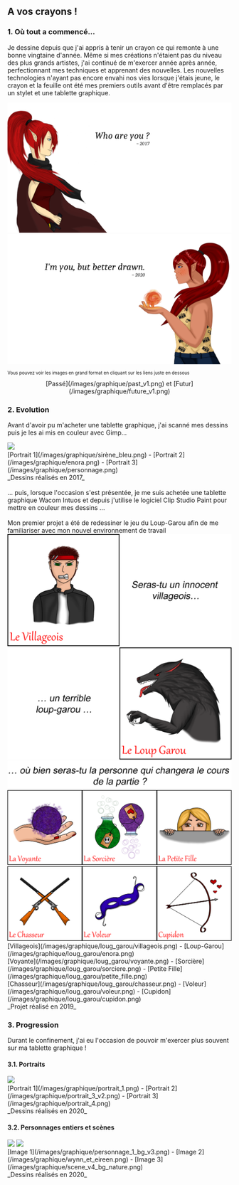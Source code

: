 ## A vos crayons !

### 1. Où tout a commencé...

Je dessine depuis que j'ai appris à tenir un crayon ce qui remonte à une bonne vingtaine d'année. Même si mes créations n'étaient pas du niveau des plus grands artistes, j'ai 
continué de m'exercer année après année, perfectionnant mes techniques et apprenant des nouvelles.
Les nouvelles technologies n'ayant pas encore envahi nos vies lorsque j'étais jeune, le crayon et la feuille ont été mes premiers outils avant d'être remplacés par un stylet et 
une tablette graphique.

<img src="images/graphique/past_v1.png"/>
<img src="images/graphique/future_v1.png"/>
<p style="font-size:10px">Vous pouvez voir les images en grand format en cliquant sur les liens juste en dessous</p>
<div align="center">
[Passé](/images/graphique/past_v1.png) et [Futur](/images/graphique/future_v1.png)
</div>

### 2. Evolution

Avant d'avoir pu m'acheter une tablette graphique, j'ai scanné mes dessins puis je les ai mis en couleur avec Gimp...

<img src="images/graphique/portrait2017.png"/>
<br>
[Portrait 1](/images/graphique/sirène_bleu.png) - [Portrait 2](/images/graphique/enora.png) - [Portrait 3](/images/graphique/personnage.png)
<br>
_Dessins réalisés en 2017_
<br><br>
... puis, lorsque l'occasion s'est présentée, je me suis achetée une tablette graphique Wacom Intuos et depuis j'utilise le logiciel Clip Studio Paint pour mettre en couleur 
mes dessins ...
<br><br>
Mon premier projet a été de redessiner le jeu du Loup-Garou afin de me familiariser avec mon nouvel environnement de travail

<img src="images/graphique/loup_garou/lg_v.png"/>
<img src="images/graphique/loup_garou/lg_lg.png"/>
<img src="images/graphique/loup_garou/texte.png"/>
<img src="images/graphique/loup_garou/lg_p1.png"/>
<img src="images/graphique/loup_garou/lg_p2.png"/>
<br>
[Villageois](/images/graphique/loug_garou/villageois.png) - [Loup-Garou](/images/graphique/loug_garou/enora.png)
<br>
[Voyante](/images/graphique/loug_garou/voyante.png) - [Sorcière](/images/graphique/loug_garou/sorciere.png) - [Petite Fille](/images/graphique/loug_garou/petite_fille.png)
<br>
[Chasseur](/images/graphique/loug_garou/chasseur.png) - [Voleur](/images/graphique/loug_garou/voleur.png) - [Cupidon](/images/graphique/loug_garou/cupidon.png)
<br>
_Projet réalisé en 2019_

### 3. Progression

Durant le confinement, j'ai eu l'occasion de pouvoir m'exercer plus souvent sur ma tablette graphique !

#### 3.1. Portraits

<img src="images/graphique/portrait2020.png"/>
<br>
[Portrait 1](/images/graphique/portrait_1.png) - [Portrait 2](/images/graphique/portrait_3_v2.png) - [Portrait 3](/images/graphique/portrait_4.png)
<br>
_Dessins réalisés en 2020_

#### 3.2. Personnages entiers et scènes

<img src="images/graphique/scene2020.png"/>
<img src="images/graphique/scene_v4_bg_nature.png"/>
<br>
[Image 1](/images/graphique/personnage_1_bg_v3.png) - [Image 2](/images/graphique/wynn_et_eireen.png) - [Image 3](/images/graphique/scene_v4_bg_nature.png)
<br>
_Dessins réalisés en 2020_

